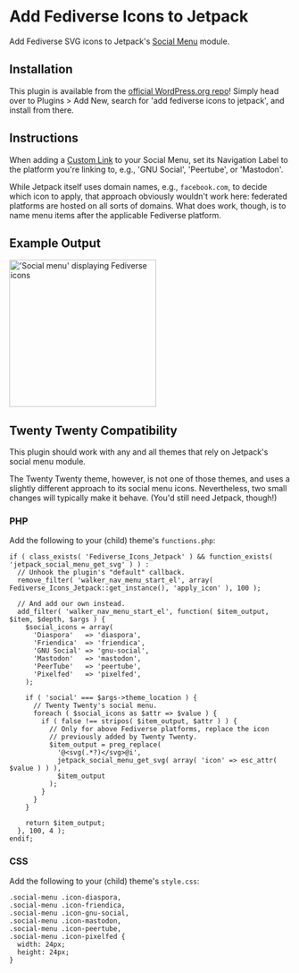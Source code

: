 # Add Fediverse Icons to Jetpack
Add Fediverse SVG icons to Jetpack's [Social Menu](https://jetpack.com/support/social-menu/) module.

## Installation
This plugin is available from the [official WordPress.org repo](https://wordpress.org/plugins/add-fediverse-icons-to-jetpack/)! Simply head over to Plugins > Add New, search for 'add fediverse icons to jetpack', and install from there.

## Instructions
When adding a [Custom Link](https://codex.wordpress.org/Appearance_Menus_Screen#Custom_Links) to your Social Menu, set its Navigation Label to the platform you're linking to, e.g., 'GNU Social', 'Peertube', or 'Mastodon'.
 
While Jetpack itself uses domain names, e.g., `facebook.com`, to decide which icon to apply, that approach obviously wouldn't work here: federated platforms are hosted on all sorts of domains. What does work, though, is to name menu items after the applicable Fediverse platform.

## Example Output
<img alt="'Social menu' displaying Fediverse icons" src="https://janboddez.tech/uploads/2019/01/fediverse_icons.png" width="263" />

## Twenty Twenty Compatibility
This plugin should work with any and all themes that rely on Jetpack's social menu module.

The Twenty Twenty theme, however, is not one of those themes, and uses a slightly different approach to its social menu icons. Nevertheless, two small changes will typically make it behave. (You'd still need Jetpack, though!)

### PHP
Add the following to your (child) theme's `functions.php`:
```
if ( class_exists( 'Fediverse_Icons_Jetpack' ) && function_exists( 'jetpack_social_menu_get_svg' ) ) :
  // Unhook the plugin's "default" callback.
  remove_filter( 'walker_nav_menu_start_el', array( Fediverse_Icons_Jetpack::get_instance(), 'apply_icon' ), 100 );

  // And add our own instead.
  add_filter( 'walker_nav_menu_start_el', function( $item_output, $item, $depth, $args ) {
    $social_icons = array(
      'Diaspora'   => 'diaspora',
      'Friendica'  => 'friendica',
      'GNU Social' => 'gnu-social',
      'Mastodon'   => 'mastodon',
      'PeerTube'   => 'peertube',
      'Pixelfed'   => 'pixelfed',
    );

    if ( 'social' === $args->theme_location ) {
      // Twenty Twenty's social menu.
      foreach ( $social_icons as $attr => $value ) {
        if ( false !== stripos( $item_output, $attr ) ) {
          // Only for above Fediverse platforms, replace the icon
          // previously added by Twenty Twenty.
          $item_output = preg_replace(
            '@<svg(.*?)</svg>@i',
            jetpack_social_menu_get_svg( array( 'icon' => esc_attr( $value ) ) ),
            $item_output
          );
        }
      }
    }

    return $item_output;
  }, 100, 4 );
endif;
```

### CSS
Add the following to your (child) theme's `style.css`:
```
.social-menu .icon-diaspora,
.social-menu .icon-friendica,
.social-menu .icon-gnu-social,
.social-menu .icon-mastodon,
.social-menu .icon-peertube,
.social-menu .icon-pixelfed {
  width: 24px;
  height: 24px;
}
```
